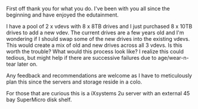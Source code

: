 First off thank you for what you do. I've been with you all since the beginning and have enjoyed the edutainment.

I have a pool of 2 x vdevs with 8 x 8TB drives and I just purchased 8 x 10TB drives to add a new vdev. The current drives are a few years old and I'm wondering if I should swap some of the new drives into the existing vdevs. This would create a mix of old and new drives across all 3 vdevs. Is this worth the trouble? What would this process look like? I realize this could tedious, but might help if there are successive failures due to age/wear-n-tear later on.

Any feedback and recommendations are welcome as I have to meticulously plan this since the servers and storage reside in a colo.

For those that are curious this is a iXsystems 2u server with an external 45 bay SuperMicro disk shelf.

